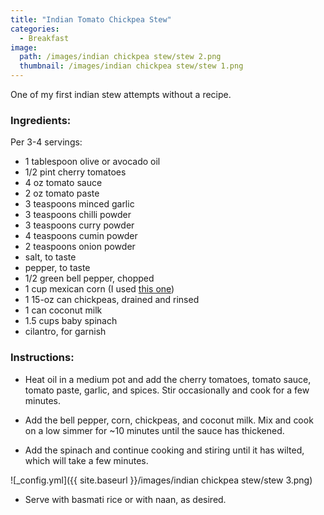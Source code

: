 ```yaml
---
title: "Indian Tomato Chickpea Stew"
categories:
  - Breakfast
image:
  path: /images/indian chickpea stew/stew 2.png
  thumbnail: /images/indian chickpea stew/stew 1.png
---
```


One of my first indian stew attempts without a recipe.

### Ingredients:

Per 3-4 servings:

* 1 tablespoon olive or avocado oil
* 1/2 pint cherry tomatoes
* 4 oz tomato sauce 
* 2 oz tomato paste 
* 3 teaspoons minced garlic 
* 3 teaspoons chilli powder⠀
* 3 teaspoons curry powder⠀
* 4 teaspoons cumin powder
* 2 teaspoons onion powder⠀
* salt, to taste
* pepper, to taste
* 1/2 green bell pepper, chopped
* 1 cup mexican corn (I used [this one](https://www.kroger.com/p/green-giant-mexicorn/0002000010453))
* 1 15-oz can chickpeas, drained and rinsed
* 1 can coconut milk 
* 1.5 cups baby spinach
* cilantro, for garnish

### Instructions:

* Heat oil in a medium pot and add the cherry tomatoes, tomato sauce, tomato paste, garlic, and spices. Stir occasionally and cook for a few minutes.

* Add the bell pepper, corn, chickpeas, and coconut milk. Mix and cook on a low simmer for ~10 minutes until the sauce has thickened.

* Add the spinach and continue cooking and stiring until it has wilted, which will take a few minutes. 

![_config.yml]({{ site.baseurl }}/images/indian chickpea stew/stew 3.png)

* Serve with basmati rice or with naan, as desired. 


